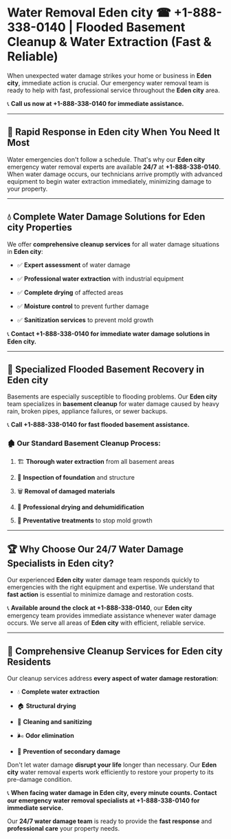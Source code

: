 # Water Removal Eden city ☎ +1-888-338-0140 | Flooded Basement Cleanup & Water Extraction (Fast & Reliable)

When unexpected water damage strikes your home or business in **Eden city**, immediate action is crucial. Our emergency water removal team is ready to help with fast, professional service throughout the **Eden city** area. 

📞 **Call us now at +1-888-338-0140 for immediate assistance.**
---
## 🚀 Rapid Response in Eden city When You Need It Most
Water emergencies don't follow a schedule. That's why our **Eden city** emergency water removal experts are available **24/7** at **+1-888-338-0140**. When water damage occurs, our technicians arrive promptly with advanced equipment to begin water extraction immediately, minimizing damage to your property.
---
## 💧 Complete Water Damage Solutions for Eden city Properties
We offer **comprehensive cleanup services** for all water damage situations in **Eden city**:
- ✅ **Expert assessment** of water damage  
- ✅ **Professional water extraction** with industrial equipment  
- ✅ **Complete drying** of affected areas  
- ✅ **Moisture control** to prevent further damage  
- ✅ **Sanitization services** to prevent mold growth  
📞 **Contact +1-888-338-0140 for immediate water damage solutions in Eden city.**
---
## 🌊 Specialized Flooded Basement Recovery in Eden city
Basements are especially susceptible to flooding problems. Our **Eden city** team specializes in **basement cleanup** for water damage caused by heavy rain, broken pipes, appliance failures, or sewer backups. 
📞 **Call +1-888-338-0140 for fast flooded basement assistance.**
### 🏚️ Our Standard Basement Cleanup Process:
1. 🏗️ **Thorough water extraction** from all basement areas  
2. 🔎 **Inspection of foundation** and structure  
3. 🗑️ **Removal of damaged materials**  
4. 💨 **Professional drying and dehumidification**  
5. 🚫 **Preventative treatments** to stop mold growth  
---
## 🏆 Why Choose Our 24/7 Water Damage Specialists in Eden city?
Our experienced **Eden city** water damage team responds quickly to emergencies with the right equipment and expertise. We understand that **fast action** is essential to minimize damage and restoration costs.
📞 **Available around the clock at +1-888-338-0140**, our **Eden city** emergency team provides immediate assistance whenever water damage occurs. We serve all areas of **Eden city** with efficient, reliable service.
---
## 🧹 Comprehensive Cleanup Services for Eden city Residents
Our cleanup services address **every aspect of water damage restoration**:
- 💧 **Complete water extraction**  
- 🏠 **Structural drying**  
- 🧼 **Cleaning and sanitizing**  
- 🌬️ **Odor elimination**  
- 🚫 **Prevention of secondary damage**  
Don't let water damage **disrupt your life** longer than necessary. Our **Eden city** water removal experts work efficiently to restore your property to its pre-damage condition.
📞 **When facing water damage in Eden city, every minute counts. Contact our emergency water removal specialists at +1-888-338-0140 for immediate service.**
Our **24/7 water damage team** is ready to provide the **fast response** and **professional care** your property needs.
